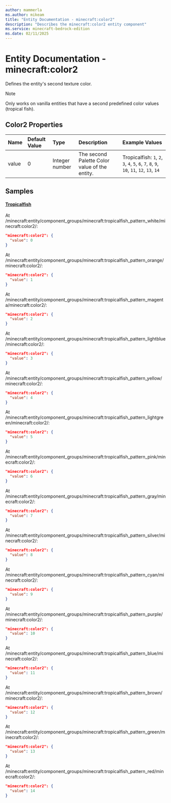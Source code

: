 ```yaml
---
author: mammerla
ms.author: mikeam
title: "Entity Documentation - minecraft:color2"
description: "Describes the minecraft:color2 entity component"
ms.service: minecraft-bedrock-edition
ms.date: 02/11/2025 
---
```


# Entity Documentation - minecraft:color2

Defines the entity's second texture color.

> [!Note]
> Only works on vanilla entities that have a second predefined color values (tropical fish).


## Color2 Properties

|Name       |Default Value |Type |Description |Example Values |
|:----------|:-------------|:----|:-----------|:------------- |
| value | 0 | Integer number | The second Palette Color value of the entity. | Tropicalfish: `1`, `2`, `3`, `4`, `5`, `6`, `7`, `8`, `9`, `10`, `11`, `12`, `13`, `14` | 

## Samples

#### [Tropicalfish](https://github.com/Mojang/bedrock-samples/tree/preview/behavior_pack/entities/tropicalfish.json)

At /minecraft:entity/component_groups/minecraft:tropicalfish_pattern_white/minecraft:color2/: 

```json
"minecraft:color2": {
  "value": 0
}
```

At /minecraft:entity/component_groups/minecraft:tropicalfish_pattern_orange/minecraft:color2/: 

```json
"minecraft:color2": {
  "value": 1
}
```

At /minecraft:entity/component_groups/minecraft:tropicalfish_pattern_magenta/minecraft:color2/: 

```json
"minecraft:color2": {
  "value": 2
}
```

At /minecraft:entity/component_groups/minecraft:tropicalfish_pattern_lightblue/minecraft:color2/: 

```json
"minecraft:color2": {
  "value": 3
}
```

At /minecraft:entity/component_groups/minecraft:tropicalfish_pattern_yellow/minecraft:color2/: 

```json
"minecraft:color2": {
  "value": 4
}
```

At /minecraft:entity/component_groups/minecraft:tropicalfish_pattern_lightgreen/minecraft:color2/: 

```json
"minecraft:color2": {
  "value": 5
}
```

At /minecraft:entity/component_groups/minecraft:tropicalfish_pattern_pink/minecraft:color2/: 

```json
"minecraft:color2": {
  "value": 6
}
```

At /minecraft:entity/component_groups/minecraft:tropicalfish_pattern_gray/minecraft:color2/: 

```json
"minecraft:color2": {
  "value": 7
}
```

At /minecraft:entity/component_groups/minecraft:tropicalfish_pattern_silver/minecraft:color2/: 

```json
"minecraft:color2": {
  "value": 8
}
```

At /minecraft:entity/component_groups/minecraft:tropicalfish_pattern_cyan/minecraft:color2/: 

```json
"minecraft:color2": {
  "value": 9
}
```

At /minecraft:entity/component_groups/minecraft:tropicalfish_pattern_purple/minecraft:color2/: 

```json
"minecraft:color2": {
  "value": 10
}
```

At /minecraft:entity/component_groups/minecraft:tropicalfish_pattern_blue/minecraft:color2/: 

```json
"minecraft:color2": {
  "value": 11
}
```

At /minecraft:entity/component_groups/minecraft:tropicalfish_pattern_brown/minecraft:color2/: 

```json
"minecraft:color2": {
  "value": 12
}
```

At /minecraft:entity/component_groups/minecraft:tropicalfish_pattern_green/minecraft:color2/: 

```json
"minecraft:color2": {
  "value": 13
}
```

At /minecraft:entity/component_groups/minecraft:tropicalfish_pattern_red/minecraft:color2/: 

```json
"minecraft:color2": {
  "value": 14
}
```
